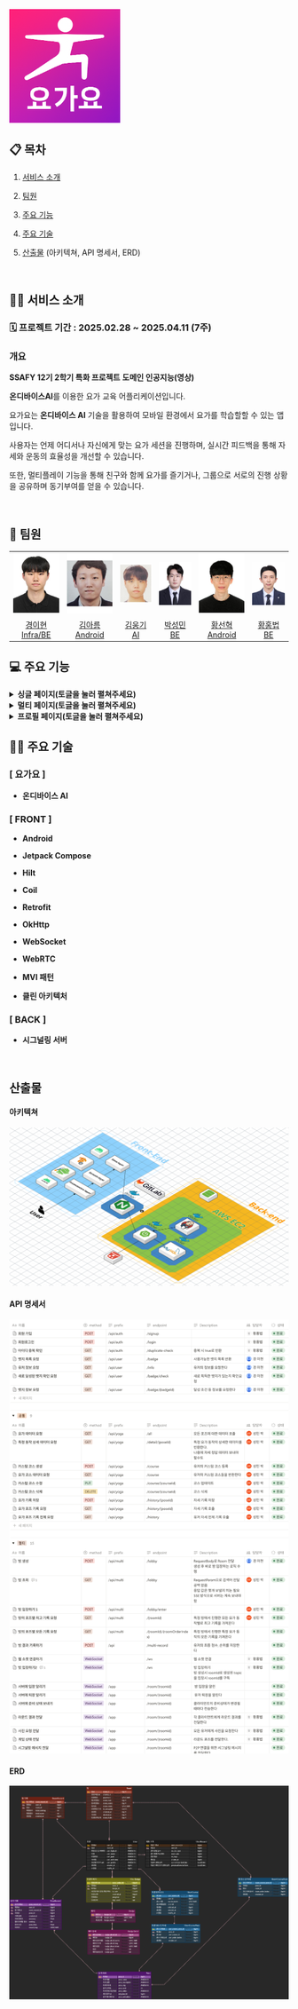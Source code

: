 <img src="README/앱아이콘.png" alt="앱아이콘" width="200" />
<br />

## 📋 목차

1. [서비스 소개](#-서비스-소개)
2. [팀원](#-팀원)
3. [주요 기능](#-주요-기능)
4. [주요 기술](#-주요-기술)
5. [산출물](#-산출물) (아키텍쳐, API 명세서, ERD)
   
   <br />

## 🧘🏻 서비스 소개

### 🗓️ 프로젝트 기간 : 2025.02.28 ~ 2025.04.11 (7주)

</aside>

### 개요

**SSAFY 12기 2학기 특화 프로젝트**
**도메인 인공지능(영상)**

 **온디바이스AI**를 이용한 요가 교육 어플리케이션입니다.

요가요는 **온디바이스 AI** 기술을 활용하여 모바일 환경에서 요가를 학습할할 수 있는 앱입니다. 

사용자는 언제 어디서나 자신에게 맞는 요가 세션을 진행하며, 실시간 피드백을 통해 자세와 운동의 효율성을 개선할 수 있습니다. 

또한, 멀티플레이 기능을 통해 친구와 함께 요가를 즐기거나, 그룹으로 서로의 진행 상황을 공유하며 동기부여를 얻을 수 있습니다. 

<br />

## 🤝 팀원

<table>
  <tr>
    <td align="center" width="150px">
      <a href="" target="_blank">
        <img src="README/경이현.jpg" alt="경이현 프로필" />
      </a>
    </td>
    <td align="center" width="150px">
      <a href="" target="_blank">
        <img src="README/김아름.jpg" alt="김아름 프로필" />
      </a>
    </td>
    <td align="center" width="150px">
      <a href="" target="_blank">
        <img src="README/김웅기.jpg" alt="김웅기 프로필" />
      </a>
    </td>
    <td align="center" width="150px">
      <a href="" target="_blank">
        <img src="README/박성민.jpg" alt="박성민 프로필" />
      </a>
    </td>
    <td align="center" width="150px">
      <a href="" target="_blank">
        <img src="README/황선혁.jpg" alt="황선혁 프로필" />
      </a>
    </td>
    <td align="center" width="150px">
      <a href="" target="_blank">
        <img src="README/황홍법.jpg" alt="황홍법 프로필" />
      </a>
    </td>
  </tr>
  <tr>
    <td align="center">
      <a href="" target="_blank">
        경이현<br />Infra/BE
      </a>
    </td>
    <td align="center">
      <a href="" target="_blank">
        김아름<br />Android
      </a>
    </td>
    <td align="center">
      <a href="" target="_blank">
        김웅기<br />AI
      </a>
    </td>
    <td align="center">
      <a href="" target="_blank">
        박성민<br />BE
      </a>
    </td>
    <td align="center">
      <a href="" target="_blank">
        황선혁<br />Android
      </a>
    </td>
    <td align="center">
      <a href="">
        황홍법<br />BE
      </a>
    </td>
  </tr>
</table>

## 💻 주요 기능

<details>
<summary><strong>싱글 페이지(토글을 눌러 펼쳐주세요)</strong></summary>
<br>

<table align="center" width="100%">
  <tr>
    <th align="center" width="33%">메인</th>
    <th align="center" width="33%">코스 추가하기</th>
    <th align="center" width="33%">코스 시작하기</th>
  </tr>
  <tr>
    <td align="center"><img height="400" alt="싱글 메인페이지" src="README/싱글_메인페이지.png" ></td>
    <td align="center"><img height="400" alt="코스 추가하는 다이얼로그" src="README/코스추가_다이얼로그.png"></td>
    <td align="center"><img height="400" alt="코스 입장 확인하는 다이얼로그" src="README/코스시작확인_다이얼로그.png"></td>
  </tr>
  <tr>
    <td align="center">싱글 메인 페이지입니다. 코스를 선택할 수 있습니다.</td>
    <td align="center">코스를 추가하는 다이얼로그입니다.</td>
    <td align="center">코스시작작을 확인하는 다이얼로그입니다.</td>
  </tr>
</table>

<table align="center" width="100%">
  <tr>
    <th align="center" width="50%">요가 설명 화면</th>
    <th align="center" width="50%">플레이 화면</th>
  </tr>
   <tr>
    <td align="center"><img height="100" alt="요가 동작을 설명하는 화면" src="README/싱글_요가_설명.png" ></td>
    <td align="center"><img height="100" alt="요가를 하면서 피드백을 받는 화면" src="README/싱글_플레이화면.jpg"></td>
  </tr>
  <tr>
    <td align="center">수행할 요가 동작을 설명하는 화면입니다.</td>
    <td align="center">요가를 하는 화면입니다. 사용자에게 실시간 피드백을 제공합니다.</td>
  </tr>
  </table>

<table align="center" width="100%">
   <tr>
    <th align="center" width="50%">결과 화면</th>
    <th align="center" width="50%">결과 상세 화면</th>
  </tr>
  <tr>
    <td align="center"><img height="400" alt="코스 결과 화면" src="README/싱글_코스결과화면.jpg"></td>
    <td align="center"><img height="400" alt="코스 상세 결과 화면" src="README/싱글_결과상세화면.jpg"></td>
  </tr>
    <td align="center">코스 결과 화면입니다. 사용자의 요가 사진을 보여줍니다.</td>
    <td align="center">동작 상세 화면입니다. 요가 사진을 다운로드 받을 수 있습니다.</td>
  </tr>
</table>

</details>

<details>
<summary><strong>멀티 페이지(토글을 눌러 펼쳐주세요)</strong></summary>
<br>

<table align="center" width="100%">
  <tr>
    <th align="center" width="25%">멀티 로비 화면</th>
    <th align="center" width="25%">방 생성 다이얼로그</th>
    <th align="center" width="25%">코스 생성 다이얼로그</th>
    <th align="center" width="25%">방 입장 다이얼로그</th>
  </tr>
  <tr>
    <td align="center"><img height="400" alt="로비 화면" src="README/멀티_로비화면.png"></td>
    <td align="center"><img height="400" alt="방 생성 다이얼로그" src="README/멀티_방생성_화면.png"></td>
    <td align="center"><img height="400" alt="코스 생성 다이얼로그" src="README/멀티_코스생성_화면.png"></td>
    <td align="center"><img height="400" alt="방 입장 다이얼로그" src="README/멀티_방입장_다이얼로그.jpg"></td>
  </tr>
  <tr>
    <td align="center">멀티 로비화면입니다. 방 목록을 확인할 수 있습니다.</td>
    <td align="center">방 생성 다이얼로그입니다. 코스를 선택할 수 있습니다</td>
    <td align="center">임시 코스 생성 다이얼로그 입니다.</td>
    <td align="center">방 입장 다이얼로그입니다.</td>
  </tr>
</table>

<table align="center" width="100%">
  <tr>
    <th align="center" width="33%">대기 화면</th>
    <th align="center" width="33%">플레이 화면</th>
    <th align="center" width="33%">요가 결과 화면</th>
  </tr>
  <tr>
    <td align="center"><img height="100" alt="대기 화면" src="README/멀티_대기화면.jpg"></td>
    <td align="center"><img height="100" alt="플레이 화면" src="README/멀티_플레이화면.jpg"></td>
    <td align="center"><img height="100" alt="요가 결과 화면" src="README/멀티_라운드결과화면.jpg"></td>
  </tr>
  <tr>
    <td align="center">시작 전 대기하는 화면입니다. 모든 유저들이 준비되면 시작됩니다.</td>
    <td align="center">플레이 화면입니다. 실시간 피드백을 받을 수 있습니다</td>
    <td align="center">이번 동작에 대한 다른 유저들의 점수와 최고 점수 유저의 사진을 볼 수 있습니다.</td>
  </tr>
</table>

<table align="center" width="100%">
  <tr>
    <th align="center" width="33%">최종 결과 화면</th>
    <th align="center" width="33%">종합 갤러리 화면</th>
    <th align="center" width="33%">상세 갤러리 화면</th>
  </tr>
  <tr>
    <td align="center"><img height="400" alt="최종 순위 화면" src="README/멀티_최종결과화면.jpg"></td>
    <td align="center"><img height="400" alt="종합 갤러리" src="README/멀티_종합갤러리화면.jpg"></td>
    <td align="center"><img height="400" alt="동작별 갤러리" src="README/멀티_개별갤러리화면.jpg"></td>
  </tr>
  <tr>
    <td align="center">최종 순위를 표시하는 화면입니다.</td>
    <td align="center">요가 별 최고 점수 유저의 사진을 보여주는 화면입니다.</td>
    <td align="center">특정 동작의 모든 유저의 사진을 보여주는 화면입니다다.</td>
  </tr>
</table>

</details>

<details>
<summary><strong>프로필 페이지(토글을 눌러 펼쳐주세요)</strong></summary>
<br>

<table align="center" width="100%">
  <tr>
    <th align="center" width="25%">프로필 메인 화면</th>
    <th align="center" width="25%">기록 상세 보기 화면</th>
    <th align="center" width="25%">요가 동작 별 상세 정보 화면</th>
    <th align="center" width="25%">뱃지 상세 화면</th>
  </tr>
  <tr>
    <td align="center"><img height="400" alt="프로필 메인 화면" src="README/프로필_메인화면.png"></td>
    <td align="center"><img height="400" alt="내 기록 상세" src="README/프로필_기록화면.png"></td>
    <td align="center"><img height="400" alt="요가 동작 별 상세" src="README/프로필_상세_기록화면.png"></td>
    <td align="center"><img height="400" alt="뱃지 상세 화면" src="README/프로필_뱃지_상세화면.png"></td>
  </tr>
  <tr>
    <td align="center">프로필 메인 화면입니다. 기록과 획득 뱃지를 볼 수 있습니다.</td>
    <td align="center">기록 상세 보기 화면입니다. 동작별 간략한 기록을 볼 수 있습니다.</td>
    <td align="center">요가 동작 별 상세화면입니다. 과거 기록들과 그래프화된 기록을 볼 수 있습니다.</td>
    <td align="center">뱃지 상세 화면입니다. 달성 조건들을 확인 할 수 있습니다.</td>
  </tr>
</table>
</details>

## 🧑‍💻 주요 기술

### [ 요가요 ]

- **온디바이스 AI**

### [ FRONT ]

- **Android**

- **Jetpack Compose**

- **Hilt**

- **Coil**

- **Retrofit**

- **OkHttp**

- **WebSocket**

- **WebRTC**

- **MVI 패턴**

- **클린 아키텍처**

### [ BACK ]

- **시그널링 서버**

<br />

## 산출물
 
#### 아키텍쳐
![시스템아키텍쳐](README/시스템아키텍쳐.png)

#### API 명세서

![API명세서](README/API명세서.png)

#### ERD

![요가요erd](README/요가요erd.png)

<br/>

